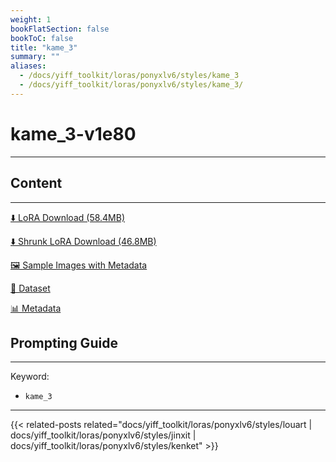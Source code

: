 ```yaml
---
weight: 1
bookFlatSection: false
bookToC: false
title: "kame_3"
summary: ""
aliases:
  - /docs/yiff_toolkit/loras/ponyxlv6/styles/kame_3
  - /docs/yiff_toolkit/loras/ponyxlv6/styles/kame_3/
---
```


<!--markdownlint-disable MD025 MD033 -->

# kame_3-v1e80

---

## Content

---

[⬇️ LoRA Download (58.4MB)](https://huggingface.co/rakki194/yt/resolve/main/ponyxl_loras/kame_3-v1e80.safetensors?download=true)

[⬇️ Shrunk LoRA Download (46.8MB)](https://huggingface.co/rakki194/yt/resolve/main/ponyxl_loras_shrunk_2/kame_3-v1e80_frockpt1_th-3.55.safetensors?download=true)

[🖼️ Sample Images with Metadata](https://huggingface.co/k4d3/yiff_toolkit/tree/main/static/{})

[📐 Dataset](https://huggingface.co/datasets/k4d3/furry/tree/main/by_kame_3)

[📊 Metadata](https://huggingface.co/k4d3/yiff_toolkit/raw/main/ponyxl_loras/kame_3-v1e80.json)

## Prompting Guide

---

Keyword:

- `kame_3`

---

<!--
HUGO_SEARCH_EXCLUDE_START
-->
{{< related-posts related="docs/yiff_toolkit/loras/ponyxlv6/styles/louart | docs/yiff_toolkit/loras/ponyxlv6/styles/jinxit | docs/yiff_toolkit/loras/ponyxlv6/styles/kenket" >}}
<!--
HUGO_SEARCH_EXCLUDE_END
-->
